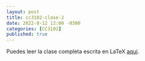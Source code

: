 ```yaml
---
layout: post
title: cc3102-clase-2
date: 2022-8-12 12:00 -0300
categories: [CC3102]
published: true
---
```


Puedes leer la clase completa escrita en LaTeX [aquí](/web/viewer.html?file=2022-8-12-cc3102-clase-2.pdf).